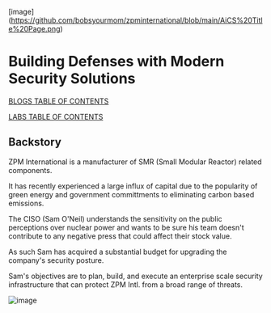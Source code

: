[image] (https://github.com/bobsyourmom/zpminternational/blob/main/AiCS%20Title%20Page.png)


# Building Defenses with Modern Security Solutions

[BLOGS TABLE OF CONTENTS](https://github.com/bobsyourmom/zpminternational/blob/main/TOC.md)

[LABS TABLE OF CONTENTS](https://github.com/bobsyourmom/zpminternational/blob/main/LABS/TOC.md)

## Backstory

ZPM International is a manufacturer of SMR (Small Modular Reactor) related components.

It has recently experienced a large influx of capital due to the popularity of green energy and government committments to eliminating carbon based emissions.

The CISO (Sam O'Neil) understands the sensitivity on the public perceptions over nuclear power and wants to be sure his team doesn't contribute to any negative press that could affect their stock value.

As such Sam has acquired a substantial budget for upgrading the company's security posture.

Sam's objectives are to plan, build, and execute an enterprise scale security infrastructure that can protect ZPM Intl. from a broad range of threats.


![image](https://github.com/bobsyourmom/zpminternational/assets/30844252/8e3a1328-569a-4bf6-90b4-5525a8ce3454)

